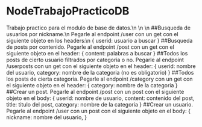 # NodeTrabajoPracticoDB
Trabajo practico para el modulo de base de datos.\n
\n
\n
##Busqueda de usuarios por nickname.\n
  Pegarle al endpoint /user con un get con el siguiente objeto en los headers:\n
    {
      userid: usuario a buscar
    }
##Busqueda de posts por contenido.
  Pegarle al endpoint /post con un get con el siguiente objeto en el header:
    {
      content: palabras a buscar
    }
##Todos los posts de cierto usuario filtrados por categoria o no.
  Pegarle al endpoint /userposts con un get con el siguiente objeto en el header:
    {
      userid: nombre del usuario,
      category: nombre de la categoria (no es obligatorio)
    }
##Todos los posts de cierta categoria.
  Pegarle al endpoint /category con un get con el siguiente objeto en el header:
    {
      category: nombre de la categoria
    }
##Crear un post.
  Pegarle al endpoint /post con un post con el siguiente objeto en el body:
    {
      userid: nombre de usuario,
      content: contenido del post,
      title: titulo del post,
      category: nombre de la categoria
    }
##Crear un usuario.
  Pegarle al endpoint /user con un post con el siguiente objeto en el body:
  {
    nickname: nombre del usuario,
  }

